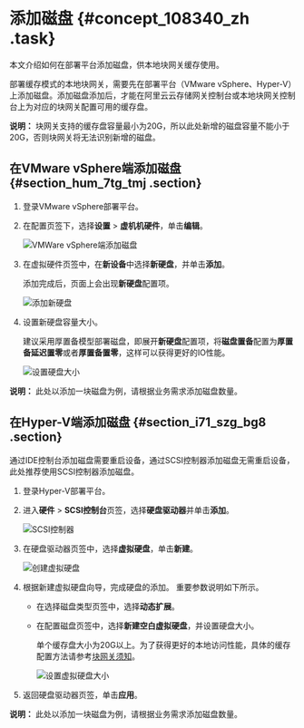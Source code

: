 # 添加磁盘 {#concept_108340_zh .task}

本文介绍如何在部署平台添加磁盘，供本地块网关缓存使用。

部署缓存模式的本地块网关，需要先在部署平台（VMware vSphere、Hyper-V）上添加磁盘。添加磁盘添加后，才能在阿里云云存储网关控制台或本地块网关控制台上为对应的块网关配置可用的缓存盘。

**说明：** 块网关支持的缓存盘容量最小为20G，所以此处新增的磁盘容量不能小于20G，否则块网关将无法识别新增的磁盘。

## 在VMware vSphere端添加磁盘 {#section_hum_7tg_tmj .section}

1.  登录VMware vSphere部署平台。
2.  在配置页签下，选择**设置** \> **虚机机硬件**，单击**编辑**。 

    ![VMWare vSphere端添加磁盘](http://static-aliyun-doc.oss-cn-hangzhou.aliyuncs.com/assets/img/1427540/156860183759589_zh-CN.png)

3.  在虚拟硬件页签中，在**新设备**中选择**新硬盘**，并单击**添加**。 

    添加完成后，页面上会出现**新硬盘**配置项。

    ![添加新硬盘](http://static-aliyun-doc.oss-cn-hangzhou.aliyuncs.com/assets/img/1427540/156860183759590_zh-CN.png)

4.  设置新硬盘容量大小。 

    建议采用厚置备模型部署磁盘，即展开**新硬盘**配置项，将**磁盘置备**配置为**厚置备延迟置零**或者**厚置备置零**，这样可以获得更好的IO性能。

    ![设置硬盘大小](http://static-aliyun-doc.oss-cn-hangzhou.aliyuncs.com/assets/img/1427540/156860183859602_zh-CN.png)


**说明：** 此处以添加一块磁盘为例，请根据业务需求添加磁盘数量。

## 在Hyper-V端添加磁盘 {#section_i71_szg_bg8 .section}

通过IDE控制台添加磁盘需要重启设备，通过SCSI控制器添加磁盘无需重启设备，此处推荐使用SCSI控制器添加磁盘。

1.  登录Hyper-V部署平台。
2.  进入**硬件** \> **SCSI控制台**页签，选择**硬盘驱动器**并单击**添加**。 

    ![SCSI控制器](http://static-aliyun-doc.oss-cn-hangzhou.aliyuncs.com/assets/img/1427540/156860183859603_zh-CN.png)

3.  在硬盘驱动器页签中，选择**虚拟硬盘**，单击**新建**。 

    ![创建虚拟硬盘](http://static-aliyun-doc.oss-cn-hangzhou.aliyuncs.com/assets/img/1427540/156860183859604_zh-CN.png)

4.  根据新建虚拟硬盘向导，完成硬盘的添加。 重要参数说明如下所示。
    -   在选择磁盘类型页签中，选择**动态扩展**。
    -   在配置磁盘页签中，选择**新建空白虚拟硬盘**，并设置硬盘大小。

        单个缓存盘大小为20G以上。为了获得更好的本地访问性能，具体的缓存配置方法请参考[块网关须知](../../../../cn.zh-CN/产品简介/使用须知.md#section_rnp_7sq_sbg)。

        ![设置虚拟硬盘大小](http://static-aliyun-doc.oss-cn-hangzhou.aliyuncs.com/assets/img/1427540/156860183859605_zh-CN.png)

5.  返回硬盘驱动器页签，单击**应用**。 

**说明：** 此处以添加一块磁盘为例，请根据业务需求添加磁盘数量。

